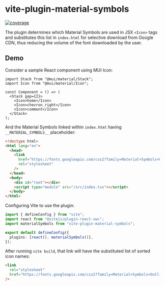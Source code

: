 # vite-plugin-material-symbols

[![coverage](https://coveralls.io/repos/github/RobinTail/vite-plugin-material-symbols/badge.svg)](https://coveralls.io/github/RobinTail/vite-plugin-material-symbols)

The plugin determines which Material Symbols are used in JSX `<Icon>` tags and substitutes this list in `index.html`
for selective download from Google CDN, thus reducing the volume of the font downloaded by the user.

## Demo

Consider a sample React component using MUI Icon:

```tsx
import Stack from "@mui/material/Stack";
import Icon from "@mui/material/Icon";

const Component = () => (
  <Stack gap={2}>
    <Icon>home</Icon>
    <Icon>chevron_right</Icon>
    <Icon>comment</Icon>
  </Stack>
);
```

And the Material Symbols linked within `index.html` having `__MATERIAL_SYMBOLS__` placeholder:

```html
<!doctype html>
<html lang="en">
  <head>
    <link
      href="https://fonts.googleapis.com/css2?family=Material+Symbols+Outlined:opsz,wght,FILL,GRAD@24,400,0,0&__MATERIAL_SYMBOLS__"
      rel="stylesheet"
    />
  </head>
  <body>
    <div id="root"></div>
    <script type="module" src="/src/index.tsx"></script>
  </body>
</html>
```

Configuring Vite to use the plugin:

```ts
import { defineConfig } from "vite";
import react from "@vitejs/plugin-react-swc";
import materialSymbols from "vite-plugin-material-symbols";

export default defineConfig({
  plugins: [react(), materialSymbols()],
});
```

After running `vite build`, that link will have the substituted list of sorted icon names:

```html
<link
  rel="stylesheet"
  href="https://fonts.googleapis.com/css2?family=Material+Symbols+Outlined:opsz,wght,FILL,GRAD@24,400,0,0&icon_names=chevron_right,comment,home"
/>
```
